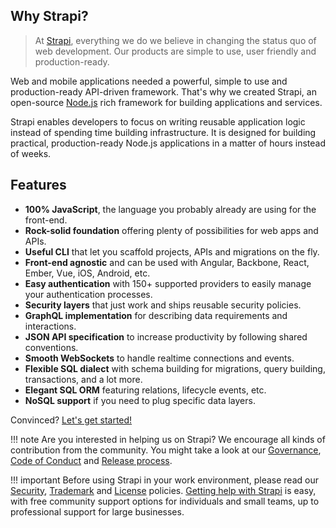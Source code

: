 ## Why Strapi?

> At [Strapi](http://strapi.io), everything we do we believe in changing the status quo of web development. Our products are simple to use, user friendly and production-ready.

Web and mobile applications needed a powerful, simple to use and production-ready API-driven framework. That's why we created Strapi, an open-source [Node.js](https://nodejs.org/) rich framework for building applications and services.

Strapi enables developers to focus on writing reusable application logic instead of spending time building infrastructure. It is designed for building practical, production-ready Node.js applications in a matter of hours instead of weeks.

## Features

- **100% JavaScript**, the language you probably already are using for the front-end.
- **Rock-solid foundation** offering plenty of possibilities for web apps and APIs.
- **Useful CLI** that let you scaffold projects, APIs and migrations on the fly.
- **Front-end agnostic** and can be used with Angular, Backbone, React, Ember, Vue, iOS, Android, etc.
- **Easy authentication** with 150+ supported providers to easily manage your authentication processes.
- **Security layers** that just work and ships reusable security policies.
- **GraphQL implementation** for describing data requirements and interactions.
- **JSON API specification** to increase productivity by following shared conventions.
- **Smooth WebSockets** to handle realtime connections and events.
- **Flexible SQL dialect** with schema building for migrations, query building, transactions, and a lot more.
- **Elegant SQL ORM** featuring relations, lifecycle events, etc.
- **NoSQL support** if you need to plug specific data layers.

Convinced? [Let's get started!](./installation/index.html)

!!! note
    Are you interested in helping us on Strapi? We encourage all kinds of contribution from the community.
    You might take a look at our [Governance](../../info/governance/index.html), [Code of Conduct](../../info/conduct/index.html) and [Release process](../../info/releases/index.html).

!!! important
    Before using Strapi in your work environment, please read our [Security](../../info/security/index.html), [Trademark](../../info/trademarks/index.html) and [License](../../info/licenses/index.html) policies. [Getting help with Strapi](../../info/support/index.html) is easy, with free community support options for individuals and small teams, up to professional support for large businesses.

